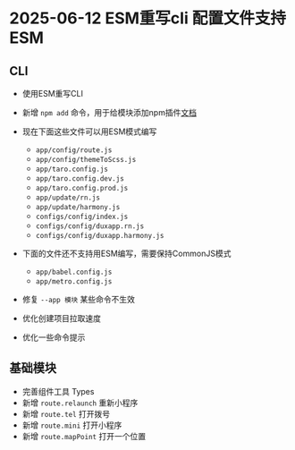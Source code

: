 # 2025-06-12 ESM重写cli 配置文件支持ESM

## CLI

- 使用ESM重写CLI
- 新增 `npm add` 命令，用于给模块添加npm插件[文档](/docs/course/started/cli#npm-管理模块的npm依赖)
- 现在下面这些文件可以用ESM模式编写
  - `app/config/route.js`
  - `app/config/themeToScss.js`
  - `app/taro.config.js`
  - `app/taro.config.dev.js`
  - `app/taro.config.prod.js`
  - `app/update/rn.js`
  - `app/update/harmony.js`
  - `configs/config/index.js`
  - `configs/config/duxapp.rn.js`
  - `configs/config/duxapp.harmony.js`  

- 下面的文件还不支持用ESM编写，需要保持CommonJS模式
  - `app/babel.config.js`
  - `app/metro.config.js`  

- 修复 `--app 模块` 某些命令不生效
- 优化创建项目拉取速度
- 优化一些命令提示

## 基础模块

- 完善组件工具 Types
- 新增 `route.relaunch` 重新小程序
- 新增 `route.tel` 打开拨号
- 新增 `route.mini` 打开小程序
- 新增 `route.mapPoint` 打开一个位置
